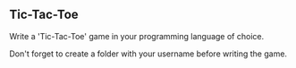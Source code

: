 ## Tic-Tac-Toe

Write a 'Tic-Tac-Toe' game in your programming language of choice.

Don't forget to create a folder with your username before writing the game.